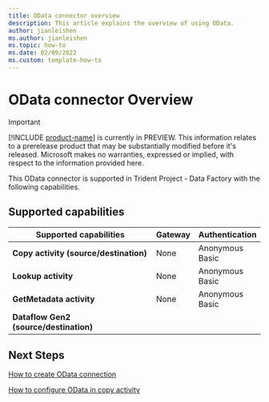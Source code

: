 ```yaml
---
title: OData connector overview
description: This article explains the overview of using OData.
author: jianleishen
ms.author: jianleishen
ms.topic: how-to
ms.date: 02/09/2022
ms.custom: template-how-to 
---
```


# OData connector Overview

> [!IMPORTANT]
> [!INCLUDE [product-name](../includes/product-name.md)] is currently in PREVIEW.
> This information relates to a prerelease product that may be substantially modified before it's released. Microsoft makes no warranties, expressed or implied, with respect to the information provided here.

This OData connector is supported in Trident Project  - Data Factory with the following capabilities.

## Supported capabilities

| Supported capabilities | Gateway | Authentication |
| --- | --- | ---|
| **Copy activity (source/destination)** | None | Anonymous<br> Basic |
| **Lookup activity** | None | Anonymous<br> Basic |
| **GetMetadata activity** | None | Anonymous<br> Basic |
| **Dataflow Gen2 (source/destination)** |  |  |

## Next Steps

[How to create OData connection](connector-odata.md)

[How to configure OData in copy activity](connector-odata-copy-activity.md)